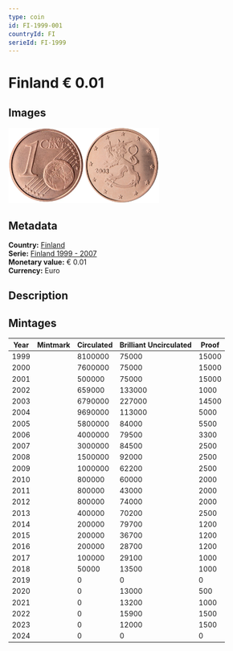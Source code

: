 ```yaml
---
type: coin
id: FI-1999-001
countryId: FI
serieId: FI-1999
---
```


# Finland € 0.01

## Images

<img src="../../../Images/common-2002-001.webp" height="150" alt="Front image"><img src="Images/finland-1999-001.webp" height="150" alt="Back image">

## Metadata

**Country:** [Finland](../index.md)\
**Serie:** [Finland 1999 - 2007](index.md)\
**Monetary value:** € 0.01\
**Currency:** Euro

## Description

## Mintages

| Year | Mintmark | Circulated | Brilliant Uncirculated | Proof |
| ---- | -------- | ---------- | ---------------------- | ----- |
| 1999 |          | 8100000    | 75000                  | 15000 |
| 2000 |          | 7600000    | 75000                  | 15000 |
| 2001 |          | 500000     | 75000                  | 15000 |
| 2002 |          | 659000     | 133000                 | 1000  |
| 2003 |          | 6790000    | 227000                 | 14500 |
| 2004 |          | 9690000    | 113000                 | 5000  |
| 2005 |          | 5800000    | 84000                  | 5500  |
| 2006 |          | 4000000    | 79500                  | 3300  |
| 2007 |          | 3000000    | 84500                  | 2500  |
| 2008 |          | 1500000    | 92000                  | 2500  |
| 2009 |          | 1000000    | 62200                  | 2500  |
| 2010 |          | 800000     | 60000                  | 2000  |
| 2011 |          | 800000     | 43000                  | 2000  |
| 2012 |          | 800000     | 74000                  | 2000  |
| 2013 |          | 400000     | 70200                  | 2500  |
| 2014 |          | 200000     | 79700                  | 1200  |
| 2015 |          | 200000     | 36700                  | 1200  |
| 2016 |          | 200000     | 28700                  | 1200  |
| 2017 |          | 100000     | 29100                  | 1000  |
| 2018 |          | 50000      | 13500                  | 1000  |
| 2019 |          | 0          | 0                      | 0     |
| 2020 |          | 0          | 13000                  | 500   |
| 2021 |          | 0          | 13200                  | 1000  |
| 2022 |          | 0          | 15900                  | 1500  |
| 2023 |          | 0          | 12000                  | 1500  |
| 2024 |          | 0          | 0                      | 0     |
